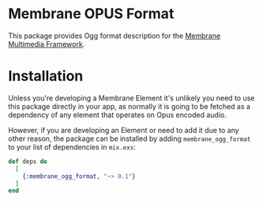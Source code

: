 # Membrane OPUS Format

This package provides Ogg format description for the
[Membrane Multimedia Framework](https://membraneframework.org).

# Installation

Unless you're developing a Membrane Element it's unlikely you need to
use this package directly in your app, as normally it is going to be fetched as
a dependency of any element that operates on Opus encoded audio.

However, if you are developing an Element or need to add it due to any other
reason, the package can be installed by adding `membrane_ogg_format` to your list of dependencies in `mix.exs`:

```elixir
def deps do
  [
    {:membrane_ogg_format, "~> 0.1"}
  ]
end
```
